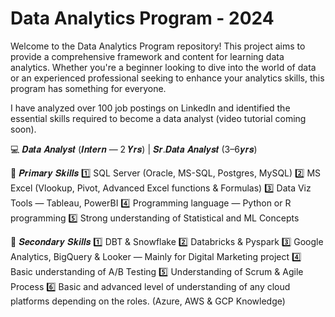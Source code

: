 # Data Analytics Program - 2024
Welcome to the Data Analytics Program repository! This project aims to provide a comprehensive framework and content for learning data analytics. Whether you're a beginner looking to dive into the world of data or an experienced professional seeking to enhance your analytics skills, this program has something for everyone.

I have analyzed over 100 job postings on LinkedIn and identified the essential skills required to become a data analyst (video tutorial coming soon).

💻 𝑫𝒂𝒕𝒂 𝑨𝒏𝒂𝒍𝒚𝒔𝒕 (𝑰𝒏𝒕𝒆𝒓𝒏 — 2 𝒀𝒓𝒔) | 𝑺𝒓.𝑫𝒂𝒕𝒂 𝑨𝒏𝒂𝒍𝒚𝒔𝒕 (3–6𝒚𝒓𝒔)

📌 𝑷𝒓𝒊𝒎𝒂𝒓𝒚 𝑺𝒌𝒊𝒍𝒍𝒔
1️⃣ SQL Server (Oracle, MS-SQL, Postgres, MySQL)
2️⃣ MS Excel (Vlookup, Pivot, Advanced Excel functions & Formulas)
3️⃣ Data Viz Tools — Tableau, PowerBI
4️⃣ Programming language — Python or R programming
5️⃣ Strong understanding of Statistical and ML Concepts

📌 𝑺𝒆𝒄𝒐𝒏𝒅𝒂𝒓𝒚 𝑺𝒌𝒊𝒍𝒍𝒔
1️⃣ DBT & Snowflake
2️⃣ Databricks & Pyspark
3️⃣ Google Analytics, BigQuery & Looker — Mainly for Digital Marketing project
4️⃣ Basic understanding of A/B Testing
5️⃣ Understanding of Scrum & Agile Process
6️⃣ Basic and advanced level of understanding of any cloud platforms depending on the roles. (Azure, AWS & GCP Knowledge)
